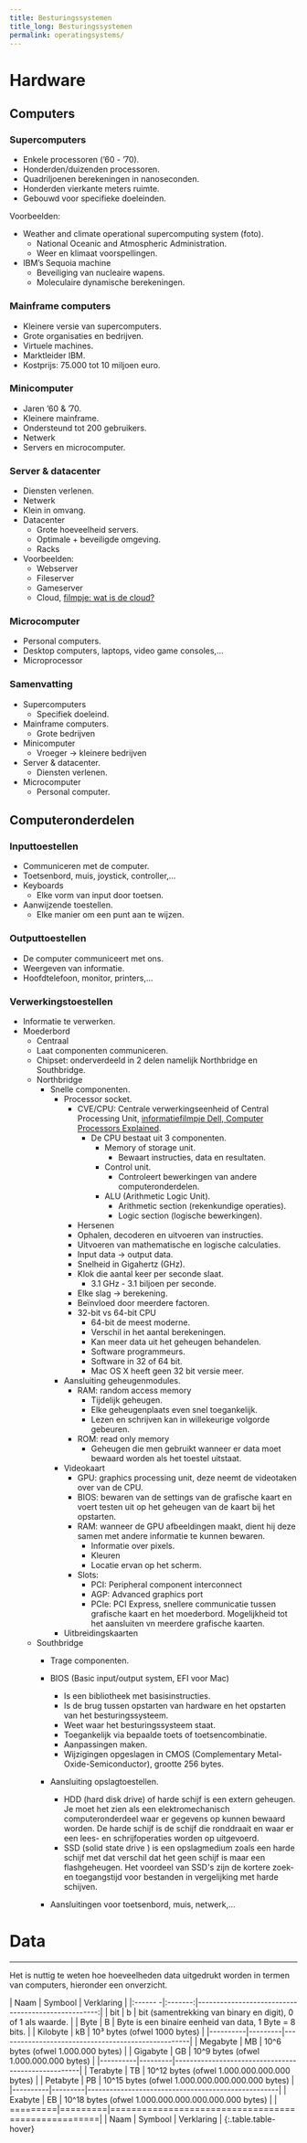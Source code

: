 ```yaml
---
title: Besturingssystemen
title_long: Besturingssystemen
permalink: operatingsystems/
---
```


# Hardware

## Computers
### Supercomputers
- Enkele processoren (’60 - ’70).
- Honderden/duizenden processoren.
- Quadriljoenen berekeningen in nanoseconden.
- Honderden vierkante meters ruimte.
- Gebouwd voor specifieke doeleinden.

Voorbeelden:
- Weather and climate operational supercomputing system (foto).
    - National Oceanic and Atmospheric Administration.
    - Weer en klimaat voorspellingen.
- IBM’s Sequoia machine
    - Beveiliging van nucleaire wapens.
    - Moleculaire dynamische berekeningen.

### Mainframe computers
- Kleinere versie van supercomputers.
- Grote organisaties en bedrijven.
- Virtuele machines.
- Marktleider IBM.
- Kostprijs: 75.000 tot 10 miljoen euro.

### Minicomputer
- Jaren ’60 & ’70.
- Kleinere mainframe.
- Ondersteund tot 200 gebruikers.
- Netwerk
- Servers en microcomputer.

### Server & datacenter
- Diensten verlenen.
- Netwerk
- Klein in omvang.
- Datacenter
    - Grote hoeveelheid servers.
    - Optimale + beveiligde omgeving.
    - Racks
- Voorbeelden:
    - Webserver
    - Fileserver
    - Gameserver
    - Cloud, [filmpje: wat is de cloud?](https://www.youtube.com/watch?v=Mzl4Wud_Bp0)

### Microcomputer
- Personal computers.
- Desktop computers, laptops, video game consoles,…
- Microprocessor

### Samenvatting
- Supercomputers
    - Specifiek doeleind.
- Mainframe computers.
    - Grote bedrijven
- Minicomputer
    - Vroeger -> kleinere bedrijven
- Server & datacenter.
    - Diensten verlenen.
- Microcomputer
    - Personal computer.

## Computeronderdelen
### Inputtoestellen
- Communiceren met de computer.
- Toetsenbord, muis, joystick, controller,…
- Keyboards
    - Elke vorm van input door toetsen.
- Aanwijzende toestellen.
    - Elke manier om een punt aan te wijzen.

### Outputtoestellen
- De computer communiceert met ons.
- Weergeven van informatie.
- Hoofdtelefoon, monitor, printers,...

### Verwerkingstoestellen
- Informatie te verwerken.
- Moederbord
    - Centraal
    - Laat componenten communiceren.
    - Chipset: onderverdeeld in 2 delen namelijk Northbridge en Southbridge.
    - Northbridge
        - Snelle componenten.
            - Processor socket.
                - CVE/CPU: Centrale verwerkingseenheid of Central Processing Unit, [informatiefilmpje Dell, Computer Processors Explained](https://www.youtube.com/watch?v=lxnlyJYZ6Vw).
                    - De CPU bestaat uit 3 componenten.
                        - Memory of storage unit.
                            - Bewaart instructies, data en resultaten.
                        - Control unit.
                            - Controleert bewerkingen van andere computeronderdelen.
                        - ALU (Arithmetic Logic Unit).
                            - Arithmetic section (rekenkundige operaties).
                            - Logic section (logische bewerkingen).
                - Hersenen
                - Ophalen, decoderen en uitvoeren van instructies.
                - Uitvoeren van mathematische en logische calculaties.
                - Input data -> output data.
                - Snelheid in Gigahertz (GHz).
                - Klok die aantal keer per seconde slaat.
                    - 3.1 GHz - 3.1 biljoen per seconde.
                - Elke slag -> berekening.
                - Beïnvloed door meerdere factoren.
                - 32-bit vs 64-bit CPU
                    - 64-bit de meest moderne.
                    - Verschil in het aantal berekeningen.
                    - Kan meer data uit het geheugen behandelen.
                    - Software programmeurs.
                    - Software in 32 of 64 bit.
                    - Mac OS X heeft geen 32 bit versie meer.
            - Aansluiting geheugenmodules.
                - RAM: random access memory
                    - Tijdelijk geheugen.
                    - Elke geheugenplaats even snel toegankelijk.
                    - Lezen en schrijven kan in willekeurige volgorde gebeuren.
                - ROM: read only memory
                    - Geheugen die men gebruikt wanneer er data moet bewaard worden als het toestel uitstaat.
            - Videokaart
                - GPU: graphics processing unit, deze neemt de videotaken over van de CPU.
                - BIOS: bewaren van de settings van de grafische kaart en voert testen uit op het geheugen van de kaart bij het opstarten.
                - RAM: wanneer de GPU afbeeldingen maakt, dient hij deze samen met andere informatie te kunnen bewaren.
                    - Informatie over pixels.
                    - Kleuren
                    - Locatie ervan op het scherm.
                - Slots:
                    - PCI: Peripheral component interconnect
                    - AGP: Advanced graphics port
                    - PCIe: PCI Express, snellere communicatie tussen grafische kaart en het moederbord. Mogelijkheid tot het aansluiten vn meerdere grafische kaarten.
            - Uitbreidingskaarten
    - Southbridge
        - Trage componenten.
        - BIOS (Basic input/output system, EFI voor Mac)
            - Is een bibliotheek met basisinstructies.
            - Is de brug tussen opstarten van hardware en het opstarten van het besturingssysteem.
            - Weet waar het besturingssysteem staat.
            - Toegankelijk via bepaalde toets of toetsencombinatie.
            - Aanpassingen maken.
            - Wijzigingen opgeslagen in CMOS (Complementary Metal-Oxide-Semiconductor), grootte 256 bytes.

        - Aansluiting opslagtoestellen.
            - HDD (hard disk drive) of harde schijf is een extern geheugen. Je moet het zien als een elektromechanisch computeronderdeel waar er gegevens op kunnen bewaard worden. De harde schijf is de schijf die ronddraait en waar er een lees- en schrijfoperaties worden op uitgevoerd.
            - SSD (solid state drive ) is een opslagmedium zoals een harde schijf met dat verschil dat het geen schijf is maar een flashgeheugen. Het voordeel van SSD's zijn de kortere zoek- en toegangstijd voor bestanden in vergelijking met harde schijven.
        - Aansluitingen voor toetsenbord, muis, netwerk,…


# Data
------

Het is nuttig te weten hoe hoeveelheden data uitgedrukt worden in termen van computers, hieronder een onverzicht.

| Naam     | Symbool | Verklaring                                         |
|:------  -|:-------:|---------------------------------------------------:|
| bit      | b       | bit (samentrekking van binary en digit), 0 of 1 als waarde. |
| Byte     | B       | Byte is een binaire eenheid van data, 1 Byte = 8 bits. |
| Kilobyte | kB      | 10³ bytes (ofwel 1000 bytes)                       |
|----------|---------|----------------------------------------------------|
| Megabyte | MB      | 10^6 bytes (ofwel 1.000.000 bytes)                  |
| Gigabyte | GB      | 10^9 bytes (ofwel 1.000.000.000 bytes)              |
|----------|---------|----------------------------------------------------|
| Terabyte | TB      | 10^12 bytes (ofwel 1.000.000.000.000 bytes)         |
| Petabyte | PB      | 10^15 bytes (ofwel 1.000.000.000.000.000 bytes)     |
|----------|---------|----------------------------------------------------|
| Exabyte  | EB      | 10^18 bytes (ofwel 1.000.000.000.000.000.000 bytes) |
| =========|=========|====================================================|
| Naam     | Symbool | Verklaring                                         |
{:.table.table-hover}